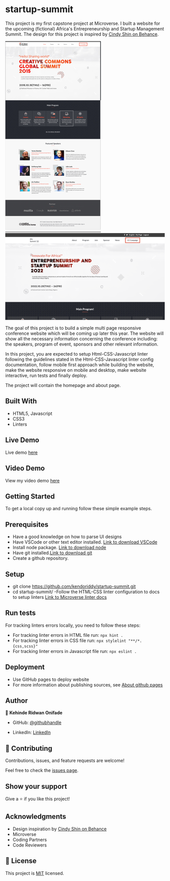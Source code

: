 # startup-summit
This project is my first capstone project at Microverse. I built a website for the upcoming (fictional) Africa's Entrepreneurship and Startup Management Summit. The design for this project is inspired by [Cindy Shin on Behance](https://www.behance.net/gallery/29845175/CC-Global-Summit-2015).

![screenshot](./assets/designs/home.PNG)
![screenshot](./assets/images/summit.png)

The goal of this project is to build a simple multi page responsive conference website which will be coming up later this year. The website will show all the necessary information concerning the conference including: the speakers, program of event, sponsors and other relevant information.

In this project, you are expected to setup Html-CSS-Javascript linter following the guidelines stated in the Html-CSS-Javascript linter config documentation, follow mobile first approach while building the website, make the website responsive on mobile and desktop, make website interactive, run tests and finally deploy.

The project will contain the homepage and about page.

## Built With

- HTML5, Javascript
- CSS3
- Linters

## Live Demo
Live demo [here](https://kendoriddy.github.io/startup-summit/)

## Video Demo
View my video demo [here](https://www.loom.com/share/46390fcf62ab401a9b96f88226d47ef3)
## Getting Started
To get a local copy up and running follow these simple example steps.

## Prerequisites
- Have a good knowledge on how to parse UI designs
- Have VSCode or other text editor installed. [Link to download VSCode](https://code.visualstudio.com/download)
- Install node package. [Link to download node](https://nodejs.org/en/download/)
- Have git installed.[Link to download git](https://git-scm.com/downloads)
- Create a github repository.

## Setup
- git clone https://github.com/kendoriddy/startup-summit.git
- cd startup-summit/
-Follow the HTML-CSS linter configuration to docs to setup linters [Link to Microverse linter docs](https://github.com/vickymarz/linters-config/tree/master/html-css-js)


## Run tests

For tracking linters errors locally, you need to follow these steps:
- For tracking linter errors in HTML file run:
`npx hint .`
- For tracking linter errors in CSS file run:
`npx stylelint "**/*.{css,scss}"`
- For tracking linter errors in Javascript file run:
`npx eslint .`

## Deployment

- Use GitHub pages to deploy website
- For more information about publishing sources, see [About github pages](https://pages.github.com/)

## Author

👤 **Kehinde Ridwan Onifade**

- GitHub: [@githubhandle](https://github.com/kendoriddy)

- LinkedIn: [LinkedIn](https://www.linkedin.com/in/kehindeonifade/)


## 🤝 Contributing

Contributions, issues, and feature requests are welcome!

Feel free to check the [issues page](../../issues/).

## Show your support

Give a ⭐️ if you like this project!

## Acknowledgments

- Design inspiration by [Cindy Shin on Behance](https://www.behance.net/gallery/29845175/CC-Global-Summit-2015)
- Microverse
- Coding Partners
- Code Reviewers

## 📝 License

This project is [MIT](./MIT.md) licensed.
